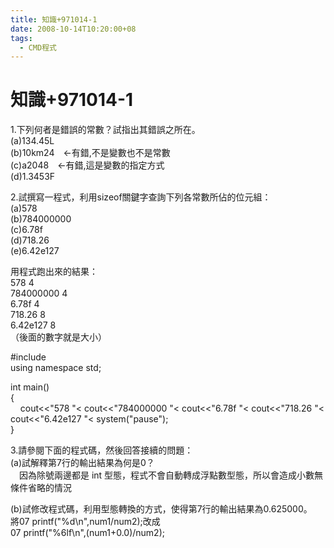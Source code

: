 ```yaml
---
title: 知識+971014-1
date: 2008-10-14T10:20:00+08
tags:
  - CMD程式
---
```

# 知識+971014-1

1.下列何者是錯誤的常數？試指出其錯誤之所在。  
(a)134.45L  
(b)10km24　←有錯,不是變數也不是常數  
(c)a2048　←有錯,這是變數的指定方式  
(d)1.3453F

2.試撰寫一程式，利用sizeof關鍵字查詢下列各常數所佔的位元組：  
(a)578  
(b)784000000  
(c)6.78f  
(d)718.26  
(e)6.42e127

用程式跑出來的結果：  
578 4  
784000000 4  
6.78f 4  
718.26 8  
6.42e127 8  
（後面的數字就是大小）  
  
#include  
using namespace std;

int main()  
{  
    cout<<"578 "< cout<<"784000000 "< cout<<"6.78f "< cout<<"718.26 "< cout<<"6.42e127 "< system("pause");  
}

3.請參閱下面的程式碼，然後回答接續的問題：  
(a)試解釋第7行的輸出結果為何是0？  
　因為除號兩邊都是 int 型態，程式不會自動轉成浮點數型態，所以會造成小數無條件省略的情況

(b)試修改程式碼，利用型態轉換的方式，使得第7行的輸出結果為0.625000。  
將07 printf("%d\\n",num1/num2);改成  
07 printf("%6lf\\n",(num1+0.0)/num2);